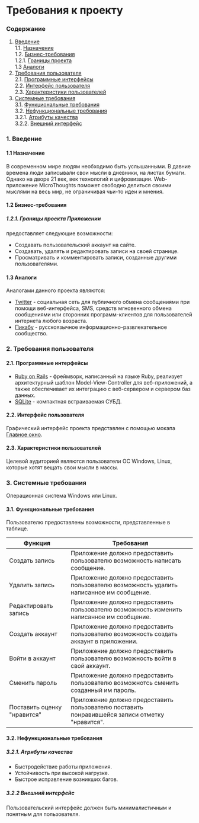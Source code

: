 Требования к проекту
====================

### Содержание

1.  [Введение](#1) <br> 1.1. [Назначение](#1.1) <br> 1.2.
    [Бизнес-требования](#1.2) <br> 1.2.1. [Границы проекта](#1.2.1) <br>
    1.3 [Аналоги](#1.3) <br>
2.  [Требования пользователя](#2) <br> 2.1. [Программные
    интерфейсы](#2.1) <br> 2.2. [Интерфейс пользователя](#2.2) <br> 2.3.
    [Характеристики пользователей](#2.3) <br>
3.  [Системные требования](#3.) <br> 3.1. [Функциональные
    требования](#3.1) <br> 3.2. [Нефункциональные требования](#3.2) <br>
    3.2.1. [Атрибуты качества](#3.2.1) <br> 3.2.2. [Внешний
    интерфейс](#3.2.2) <br>

### 1. Введение <a name="1"></a>

#### 1.1 Назначение <a name="1.1"></a>

В современном мире людям необходимо быть услышанными. В давние времена
люди записывали свои мысли в дневники, на листах бумаги. Однако на дворе
21 век, век технологий и цифровизации. Web-приложение MicroThoughts
поможет свободно делиться своими мыслями на весь мир, не ограничивая
чьи-то идеи и мнения. 
#### 1.2 Бизнес-требования <a name="1.2"></a>
##### 1.2.1. Границы проекта <a name="1.2.1"></a> Приложении
предоставляет следующие возможности: 
* Создавать пользовательский аккаунт на сайте.
* Создавать, удалять и редактировать записи на своей странице.
* Просматривать и комментировать записи, созданные другими пользователями.
#### 1.3 Аналоги <a name="1.3"></a>
Аналогами данного проекта являются:
* [Twitter](https://twitter.com/) - социальная сеть для публичного обмена сообщениями при помощи веб-интерфейса, SMS, средств мгновенного обмена сообщениями или сторонних программ-клиентов для пользователей интернета любого возраста.
* [Пикабу](https://pikabu.ru/) - русскоязычное информационно-развлекательное сообщество.
### 2. Требования пользователя <a name="2"></a> 
#### 2.1. Программные интерфейсы <a name="2.1"></a>
* [Ruby on Rails](https://rubyonrails.org/) - фреймворк, написанный на языке Ruby, реализует архитектурный шаблон Model-View-Controller для веб-приложений, а также обеспечивает их интеграцию с веб-сервером и сервером баз данных.
* [SQLite](https://www.sqlite.org/) - компактная встраиваемая СУБД.
#### 2.2. Интерфейс пользователя <a name="2.2"></a> 
Графический интерфейс проекта представлен с помощью мокапа [Главное окно](https://github.com/valeronpCom/tritpo/blob/master/mockup/MicroThoughts.pdf).
#### 2.3. Характеристики пользователей <a name="2.3"></a>
Целевой аудиторией являются пользователи OC Windows, Linux, которые хотят вещать свои мысли в массы.
### 3. Системные требования <a name="3"></a>
Операционная система Windows или Linux.
#### 3.1. Функциональные требования <a name="3.1"></a>
Пользователю предоставлены возможности, представленные в таблице.

Функция | Требования
--- | ---
Создать запись | Приложение должно предоставить пользователю возможность написать сообщение. 
Удалить запись | Приложение должно предоставить пользователю возможность удалить написанное им сообщение.
Редактировать запись | Приложение должно предоставить пользователю возможность изменить написанное им сообщение.
Создать аккаунт | Приложение должно предоставить пользователю возможность создать аккаунт в приложении.
Войти в аккаунт | Приложение должно предоставить пользователю возможность войти в свой аккаунт.
Сменить пароль | Приложение должно предоставить пользователю возможнотсь сменить созданный им пароль.
Поставить оценку "нравится" | Приложение должно предоставить пользователю поставить понравившейся записи отметку "нравится".
#### 3.2. Нефункциональные требования <a name="3.2"></a>
##### 3.2.1. Атрибуты качества <a name="3.2.1"></a>
* Быстродействие работы приложения.
* Устойчивость при высокой нагрузке.
* Быстрое исправление возникших багов.
##### 3.2.2 Внешний интерфейс <a name="3.2.2"></a>
Пользовательский интерфейс должен быть минималистичным и понятным для пользователя.
